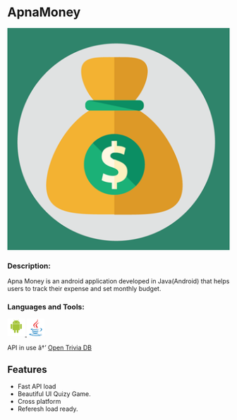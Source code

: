 # ApnaMoney
<p align="center">
  <img src="app/src/main/ic_launcher-playstore.png">
</p>


<h3 align="left">Description:</h3>
Apna Money is an android application developed in Java(Android) that helps users to track their expense and set monthly budget. <br>

<h3 align="left">Languages and Tools:</h3>
<p align="left"> <a href="https://developer.android.com" target="_blank" rel="noreferrer"> <img src="https://raw.githubusercontent.com/devicons/devicon/master/icons/android/android-original-wordmark.svg" alt="android" width="40" height="40"/> </a>
<a href="https://www.java.com" target="_blank" rel="noreferrer"> <img src="https://raw.githubusercontent.com/devicons/devicon/master/icons/java/java-original.svg" alt="java" width="40" height="40"/> </a>
  
 


API in use â†’ [Open Trivia DB](https://opentdb.com/api_config.php)



## Features

- Fast API load
- Beautiful UI Quizy Game.
- Cross platform
- Referesh load ready.
